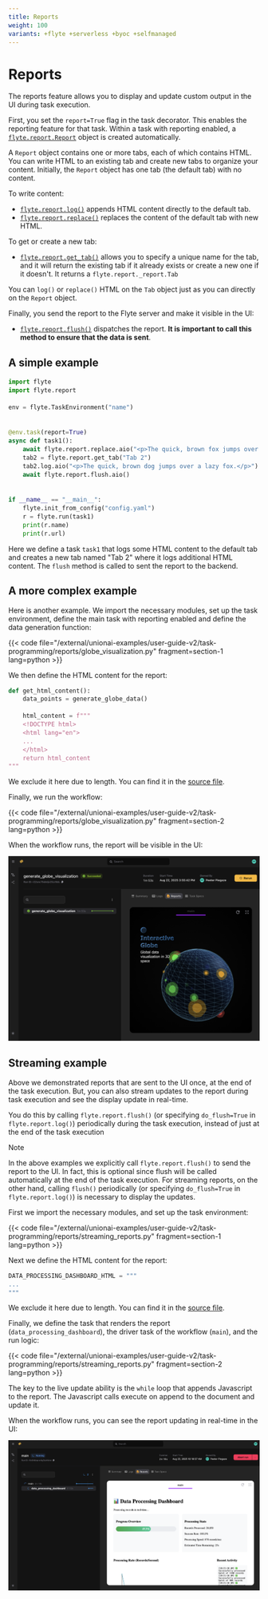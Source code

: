 ```yaml
---
title: Reports
weight: 100
variants: +flyte +serverless +byoc +selfmanaged
---
```


# Reports

The reports feature allows you to display and update custom output in the UI during task execution.

First, you set the `report=True` flag in the task decorator. This enables the reporting feature for that task.
Within a task with reporting enabled, a [`flyte.report.Report`](../../api-reference/flyte-sdk/packages/flyte.report#flytereportreport) object is created automatically.

A `Report` object contains one or more tabs, each of which contains HTML.
You can write HTML to an existing tab and create new tabs to organize your content.
Initially, the `Report` object has one tab (the default tab) with no content.

To write content:

- [`flyte.report.log()`](../../api-reference/flyte-sdk/packages/flyte.report#log) appends HTML content directly to the default tab.
- [`flyte.report.replace()`](../../api-reference/flyte-sdk/packages/flyte.report#replace) replaces the content of the default tab with new HTML.

To get or create a new tab:

- [`flyte.report.get_tab()`](../../api-reference/flyte-sdk/packages/flyte.report#get_tab) allows you to specify a unique name for the tab, and it will return the existing tab if it already exists or create a new one if it doesn't.
  It returns a `flyte.report._report.Tab`

You can `log()` or `replace()` HTML on the `Tab` object just as you can directly on the `Report` object.

Finally, you send the report to the Flyte server and make it visible in the UI:

- [`flyte.report.flush()`](../../api-reference/flyte-sdk/packages/flyte.report#flush) dispatches the report.
  **It is important to call this method to ensure that the data is sent**.

<!-- TODO:
Check (test) if implicit flush is performed at the end of the task execution.
-->

## A simple example

```python
import flyte
import flyte.report

env = flyte.TaskEnvironment("name")


@env.task(report=True)
async def task1():
    await flyte.report.replace.aio("<p>The quick, brown fox jumps over a lazy dog.</p>")
    tab2 = flyte.report.get_tab("Tab 2")
    tab2.log.aio("<p>The quick, brown dog jumps over a lazy fox.</p>")
    await flyte.report.flush.aio()


if __name__ == "__main__":
    flyte.init_from_config("config.yaml")
    r = flyte.run(task1)
    print(r.name)
    print(r.url)
```

Here we define a task `task1` that logs some HTML content to the default tab and creates a new tab named "Tab 2" where it logs additional HTML content.
The `flush` method is called to sent the report to the backend.

## A more complex example

Here is another example.
We import the necessary modules, set up the task environment, define the main task with reporting enabled and define the data generation function:

{{< code file="/external/unionai-examples/user-guide-v2/task-programming/reports/globe_visualization.py" fragment=section-1 lang=python >}}

We then define the HTML content for the report:

```python
def get_html_content():
    data_points = generate_globe_data()

    html_content = f"""
    <!DOCTYPE html>
    <html lang="en">
    ...
    </html>
    return html_content
"""
```

We exclude it here due to length. You can find it in the [source file](https://github.com/unionai/unionai-examples/blob/main/user-guide-v2/unionai-examples/user-guide-v2/task-programming/reports/globe_visualization.py).

Finally, we run the workflow:

{{< code file="/external/unionai-examples/user-guide-v2/task-programming/reports/globe_visualization.py" fragment=section-2 lang=python >}}

When the workflow runs, the report will be visible in the UI:

![Globe visualization](https://raw.githubusercontent.com/unionai/unionai-docs-static/main/images/user-guide/globe_visualization.png)

## Streaming example

Above we demonstrated reports that are sent to the UI once, at the end of the task execution.
But, you can also stream updates to the report during task execution and see the display update in real-time.

You do this by calling `flyte.report.flush()` (or specifying `do_flush=True` in `flyte.report.log()`) periodically during the task execution, instead of just at the end of the task execution

> [!NOTE]
> In the above examples we explicitly call `flyte.report.flush()` to send the report to the UI.
> In fact, this is optional since flush will be called automatically at the end of the task execution.
> For streaming reports, on the other hand, calling `flush()` periodically (or specifying `do_flush=True`
> in `flyte.report.log()`) is necessary to display the updates.

First we import the necessary modules, and set up the task environment:

{{< code file="/external/unionai-examples/user-guide-v2/task-programming/reports/streaming_reports.py" fragment=section-1 lang=python >}}

Next we define the HTML content for the report:

```python
DATA_PROCESSING_DASHBOARD_HTML = """
...
"""
```

We exclude it here due to length. You can find it in the [source file](https://github.com/unionai/unionai-examples/blob/main/user-guide-v2/unionai-examples/user-guide-v2/task-programming/reports/streaming_reports.py).

Finally, we define the task that renders the report (`data_processing_dashboard`), the driver task of the workflow (`main`), and the run logic:

{{< code file="/external/unionai-examples/user-guide-v2/task-programming/reports/streaming_reports.py" fragment=section-2 lang=python >}}

The key to the live update ability is the `while` loop that appends Javascript to the report. The Javascript calls execute on append to the document and update it.

When the workflow runs, you can see the report updating in real-time in the UI:

![Data Processing Dashboard](https://raw.githubusercontent.com/unionai/unionai-docs-static/main/images/user-guide/data_processing_dashboard.png)

